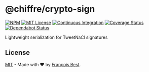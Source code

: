 # @chiffre/crypto-sign

[![NPM](https://img.shields.io/npm/v/@chiffre/crypto-sign?color=red)](https://www.npmjs.com/package/@chiffre/crypto-sign)
[![MIT License](https://img.shields.io/github/license/chiffre-io/crypto-sign.svg?color=blue)](https://github.com/chiffre-io/crypto-sign/blob/next/LICENSE)
[![Continuous Integration](https://github.com/chiffre-io/crypto-sign/workflows/Continuous%20Integration/badge.svg?branch=next)](https://github.com/chiffre-io/crypto-sign/actions)
[![Coverage Status](https://coveralls.io/repos/github/chiffre-io/crypto-sign/badge.svg?branch=next)](https://coveralls.io/github/chiffre-io/crypto-sign?branch=next)
[![Dependabot Status](https://api.dependabot.com/badges/status?host=github&repo=chiffre-io/crypto-sign)](https://dependabot.com)

Lightweight serialization for TweetNaCl signatures

## License

[MIT](https://github.com/chiffre-io/crypto-sign/blob/next/LICENSE) - Made with ❤️ by [François Best](https://francoisbest.com).
